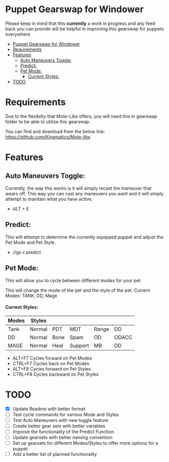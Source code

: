 # Puppet Gearswap for Windower
Please keep in mind that this **currently** a work in progress and any feed back you can provide will be helpful in improving this gearswap for puppets everywhere

- [Puppet Gearswap for Windower](#puppet-gearswap-for-windower)
- [Requirements](#requirements)
- [Features](#features)
  - [Auto Maneuvers Toggle:](#auto-maneuvers-toggle)
  - [Predict:](#predict)
  - [Pet Mode:](#pet-mode)
      - [Current Styles:](#current-styles)
- [TODO](#todo)


# Requirements
Due to the flexibilty that Mote-Libs offers, you will need this in gearswap folder to be able to utilize this gearswap.

You can find and download from the below link:
https://github.com/Kinematics/Mote-libs

# Features

## Auto Maneuvers Toggle:
Currently, the way this works is it will simply recast the maneuver that wears off. This way you can cast any maneuvers you want and it will simply attempt to maintain what you have active.
- ALT + E
  
## Predict:
This will attempt to determine the currently equipped puppet and adjust the Pet Mode and Pet Style.
- //gs c predict
 
## Pet Mode:
This will allow you to cycle between different modes for your pet.

This will change the mode of the pet and the style of the pet.
Current Modes: TANK, DD, Mage

#### Current Styles:
| Modes | Styles |||||
|-------|--------|-------|---------|-------|-------|
| Tank  | Normal | PDT   | MDT     | Range | DD    |
| DD    | Normal | Bone  | Spam    | OD    | ODACC |
| MAGE  | Normal | Heal  | Support | MB    | DD    |

- ALT+F7 Cycles forward on Pet Modes
- CTRL+F7 Cycles back on Pet Modes 
- ALT+F8 Cycles forward on Pet Styles
- CTRL+F8 Cycles backward on Pet Styles

# TODO
- [x] Update Readme with better format
- [ ] Test cycle commands for various Mode and Styles
- [ ] Test Auto Maneuvers with new toggle feature
- [ ] Create better gear sets with better variables
- [ ] Improve the functionality of the Predict Function
- [ ] Update gearsets with better naming convention
- [ ] Set up gearsets for different Modes/Styles to offer more options for a puppet
- [ ] Add a better list of planned functionality
